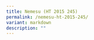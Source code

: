 ```yaml
---
title: Nemesu (HT 2015 245)
permalink: /nemesu-ht-2015-245/
variant: markdown
description: ""
---
```

